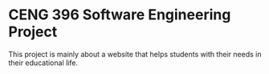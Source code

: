 <h1>CENG 396 Software Engineering Project</h1>
<p>This project is mainly about a website that helps students with their needs in their educational life.</p>
